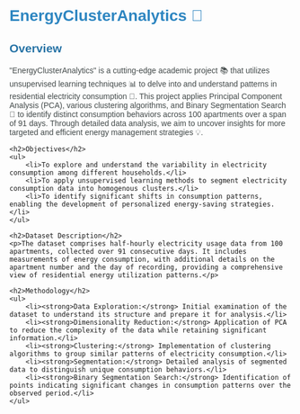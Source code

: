 <!DOCTYPE html>
<html lang="en">
<head>
    <meta charset="UTF-8">
    <title>EnergyClusterAnalytics</title>
    <style>
        body { font-family: Arial, sans-serif; }
        h1 { color: #2E86C1; }
        h2 { color: #2874A6; }
        p, ul { color: #424949; }
        .objective, .method { margin-left: 20px; }
    </style>
</head>
<body>
    <h1>EnergyClusterAnalytics 🌟</h1>
    <h2>Overview</h2>
    <p>"EnergyClusterAnalytics" is a cutting-edge academic project 📚 that utilizes unsupervised learning techniques 📊 to delve into and understand patterns in residential electricity consumption 🔌. This project applies Principal Component Analysis (PCA), various clustering algorithms, and Binary Segmentation Search 🧩 to identify distinct consumption behaviors across 100 apartments over a span of 91 days. Through detailed data analysis, we aim to uncover insights for more targeted and efficient energy management strategies 💡.</p>
    
    <h2>Objectives</h2>
    <ul>
        <li>To explore and understand the variability in electricity consumption among different households.</li>
        <li>To apply unsupervised learning methods to segment electricity consumption data into homogenous clusters.</li>
        <li>To identify significant shifts in consumption patterns, enabling the development of personalized energy-saving strategies.</li>
    </ul>
    
    <h2>Dataset Description</h2>
    <p>The dataset comprises half-hourly electricity usage data from 100 apartments, collected over 91 consecutive days. It includes measurements of energy consumption, with additional details on the apartment number and the day of recording, providing a comprehensive view of residential energy utilization patterns.</p>
    
    <h2>Methodology</h2>
    <ul>
        <li><strong>Data Exploration:</strong> Initial examination of the dataset to understand its structure and prepare it for analysis.</li>
        <li><strong>Dimensionality Reduction:</strong> Application of PCA to reduce the complexity of the data while retaining significant information.</li>
        <li><strong>Clustering:</strong> Implementation of clustering algorithms to group similar patterns of electricity consumption.</li>
        <li><strong>Segmentation:</strong> Detailed analysis of segmented data to distinguish unique consumption behaviors.</li>
        <li><strong>Binary Segmentation Search:</strong> Identification of points indicating significant changes in consumption patterns over the observed period.</li>
    </ul>
</body>
</html>
